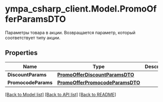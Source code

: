 # ympa_csharp_client.Model.PromoOfferParamsDTO
Параметры товара в акции.  Возвращается параметр, который соответствует типу акции. 

## Properties

Name | Type | Description | Notes
------------ | ------------- | ------------- | -------------
**DiscountParams** | [**PromoOfferDiscountParamsDTO**](PromoOfferDiscountParamsDTO.md) |  | [optional] 
**PromocodeParams** | [**PromoOfferPromocodeParamsDTO**](PromoOfferPromocodeParamsDTO.md) |  | [optional] 

[[Back to Model list]](../README.md#documentation-for-models) [[Back to API list]](../README.md#documentation-for-api-endpoints) [[Back to README]](../README.md)

